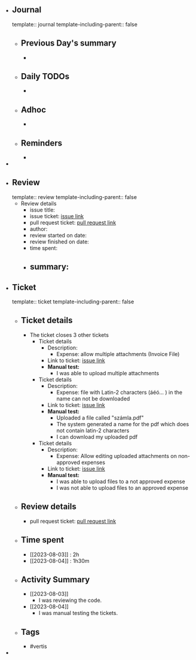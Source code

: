 - ## Journal
  template:: journal
  template-including-parent:: false
	- ## Previous Day's summary
		-
	- ## Daily TODOs
		-
	- ## Adhoc
		-
	- ## Reminders
		-
-
- ## Review
  template:: review
  template-including-parent:: false
	- Review details
		- issue title:
		- issue ticket: [issue link](link.to.the.issue.ticket)
		- pull request ticket: [pull request link](link.to.the.pull.request)
		- author:
		- review started on date:
		- review finished on date:
		- time spent:
		- summary:
			-
- ## Ticket
  template:: ticket
  template-including-parent:: false
	- ## Ticket details
		- The ticket closes 3 other tickets
			- Ticket details
				- Description:
					- Expense: allow multiple attachments (Invoice File)
				- Link to ticket: [issue link](https://gitlab.vertis.com:8443/vertis/mv2/-/issues/6821)
				- **Manual test:**
					- I was able to upload multiple attachments
			- Ticket details
				- Description:
					- Expense: file with Latin-2 characters (áéó... ) in the name can not be downloaded
				- Link to ticket: [issue link](https://gitlab.vertis.com:8443/vertis/mv2/-/issues/6823)
				- **Manual test:**
					- Uploaded a file called "számla.pdf"
					- The system generated a name for the pdf which does not contain latin-2 characters
					- I can download my uploaded pdf
			- Ticket details
				- Description:
					- Expense: Allow editing uploaded attachments on non-approved expenses
				- Link to ticket: [issue link](https://gitlab.vertis.com:8443/vertis/mv2/-/issues/6857)
				- **Manual test:**
					- I was able to upload files to a not approved expense
					- I was not able to upload files to an approved expense
	- ## Review details
		- pull request ticket: [pull request link](https://gitlab.vertis.com:8443/vertis/mv2/-/merge_requests/365)
	- ## Time spent
		- [[2023-08-03]] : 2h
		- [[2023-08-04]] : 1h30m
	- ## Activity Summary
		- [[2023-08-03]]
			- I was reviewing the code.
		- [[2023-08-04]]
			- I was manual testing the tickets.
	- ## Tags
		- #vertis
-